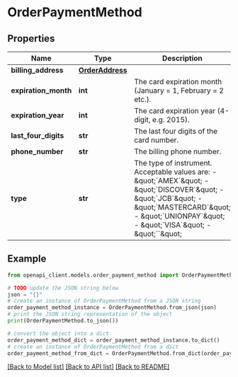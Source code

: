 # OrderPaymentMethod


## Properties

Name | Type | Description | Notes
------------ | ------------- | ------------- | -------------
**billing_address** | [**OrderAddress**](OrderAddress.md) |  | [optional] 
**expiration_month** | **int** | The card expiration month (January &#x3D; 1, February &#x3D; 2 etc.). | [optional] 
**expiration_year** | **int** | The card expiration year (4-digit, e.g. 2015). | [optional] 
**last_four_digits** | **str** | The last four digits of the card number. | [optional] 
**phone_number** | **str** | The billing phone number. | [optional] 
**type** | **str** | The type of instrument. Acceptable values are: - \&quot;&#x60;AMEX&#x60;\&quot; - \&quot;&#x60;DISCOVER&#x60;\&quot; - \&quot;&#x60;JCB&#x60;\&quot; - \&quot;&#x60;MASTERCARD&#x60;\&quot; - \&quot;&#x60;UNIONPAY&#x60;\&quot; - \&quot;&#x60;VISA&#x60;\&quot; - \&quot;&#x60;&#x60;\&quot;  | [optional] 

## Example

```python
from openapi_client.models.order_payment_method import OrderPaymentMethod

# TODO update the JSON string below
json = "{}"
# create an instance of OrderPaymentMethod from a JSON string
order_payment_method_instance = OrderPaymentMethod.from_json(json)
# print the JSON string representation of the object
print(OrderPaymentMethod.to_json())

# convert the object into a dict
order_payment_method_dict = order_payment_method_instance.to_dict()
# create an instance of OrderPaymentMethod from a dict
order_payment_method_from_dict = OrderPaymentMethod.from_dict(order_payment_method_dict)
```
[[Back to Model list]](../README.md#documentation-for-models) [[Back to API list]](../README.md#documentation-for-api-endpoints) [[Back to README]](../README.md)


